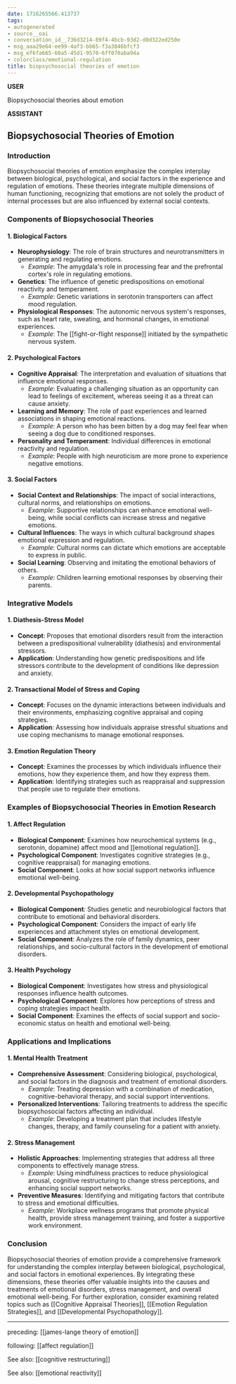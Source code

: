 ```yaml
---
date: 1716265566.413737
tags:
- autogenerated
- source__oai
- conversation_id__736d3214-89f4-4bcb-93d2-d0d322ed250e
- msg_aaa29e64-ee99-4af3-bb65-f3a3846bfcf3
- msg_ef6fa665-60a5-45d1-9570-6ff070aba94a
- colorclass/emotional-regulation
title: biopsychosocial theories of emotion
---
```


**USER**

Biopsychosocial theories about emotion


**ASSISTANT**

## Biopsychosocial Theories of Emotion

### Introduction
Biopsychosocial theories of emotion emphasize the complex interplay between biological, psychological, and social factors in the experience and regulation of emotions. These theories integrate multiple dimensions of human functioning, recognizing that emotions are not solely the product of internal processes but are also influenced by external social contexts.

### Components of Biopsychosocial Theories

#### 1. Biological Factors
- **Neurophysiology**: The role of brain structures and neurotransmitters in generating and regulating emotions.
  - *Example*: The amygdala's role in processing fear and the prefrontal cortex's role in regulating emotions.
- **Genetics**: The influence of genetic predispositions on emotional reactivity and temperament.
  - *Example*: Genetic variations in serotonin transporters can affect mood regulation.
- **Physiological Responses**: The autonomic nervous system's responses, such as heart rate, sweating, and hormonal changes, in emotional experiences.
  - *Example*: The [[fight-or-flight response]] initiated by the sympathetic nervous system.

#### 2. Psychological Factors
- **Cognitive Appraisal**: The interpretation and evaluation of situations that influence emotional responses.
  - *Example*: Evaluating a challenging situation as an opportunity can lead to feelings of excitement, whereas seeing it as a threat can cause anxiety.
- **Learning and Memory**: The role of past experiences and learned associations in shaping emotional reactions.
  - *Example*: A person who has been bitten by a dog may feel fear when seeing a dog due to conditioned responses.
- **Personality and Temperament**: Individual differences in emotional reactivity and regulation.
  - *Example*: People with high neuroticism are more prone to experience negative emotions.

#### 3. Social Factors
- **Social Context and Relationships**: The impact of social interactions, cultural norms, and relationships on emotions.
  - *Example*: Supportive relationships can enhance emotional well-being, while social conflicts can increase stress and negative emotions.
- **Cultural Influences**: The ways in which cultural background shapes emotional expression and regulation.
  - *Example*: Cultural norms can dictate which emotions are acceptable to express in public.
- **Social Learning**: Observing and imitating the emotional behaviors of others.
  - *Example*: Children learning emotional responses by observing their parents.

### Integrative Models

#### 1. Diathesis-Stress Model
- **Concept**: Proposes that emotional disorders result from the interaction between a predispositional vulnerability (diathesis) and environmental stressors.
- **Application**: Understanding how genetic predispositions and life stressors contribute to the development of conditions like depression and anxiety.

#### 2. Transactional Model of Stress and Coping
- **Concept**: Focuses on the dynamic interactions between individuals and their environments, emphasizing cognitive appraisal and coping strategies.
- **Application**: Assessing how individuals appraise stressful situations and use coping mechanisms to manage emotional responses.

#### 3. Emotion Regulation Theory
- **Concept**: Examines the processes by which individuals influence their emotions, how they experience them, and how they express them.
- **Application**: Identifying strategies such as reappraisal and suppression that people use to regulate their emotions.

### Examples of Biopsychosocial Theories in Emotion Research

#### 1. Affect Regulation
- **Biological Component**: Examines how neurochemical systems (e.g., serotonin, dopamine) affect mood and [[emotional regulation]].
- **Psychological Component**: Investigates cognitive strategies (e.g., cognitive reappraisal) for managing emotions.
- **Social Component**: Looks at how social support networks influence emotional well-being.

#### 2. Developmental Psychopathology
- **Biological Component**: Studies genetic and neurobiological factors that contribute to emotional and behavioral disorders.
- **Psychological Component**: Considers the impact of early life experiences and attachment styles on emotional development.
- **Social Component**: Analyzes the role of family dynamics, peer relationships, and socio-cultural factors in the development of emotional disorders.

#### 3. Health Psychology
- **Biological Component**: Investigates how stress and physiological responses influence health outcomes.
- **Psychological Component**: Explores how perceptions of stress and coping strategies impact health.
- **Social Component**: Examines the effects of social support and socio-economic status on health and emotional well-being.

### Applications and Implications

#### 1. Mental Health Treatment
- **Comprehensive Assessment**: Considering biological, psychological, and social factors in the diagnosis and treatment of emotional disorders.
  - *Example*: Treating depression with a combination of medication, cognitive-behavioral therapy, and social support interventions.
- **Personalized Interventions**: Tailoring treatments to address the specific biopsychosocial factors affecting an individual.
  - *Example*: Developing a treatment plan that includes lifestyle changes, therapy, and family counseling for a patient with anxiety.

#### 2. Stress Management
- **Holistic Approaches**: Implementing strategies that address all three components to effectively manage stress.
  - *Example*: Using mindfulness practices to reduce physiological arousal, cognitive restructuring to change stress perceptions, and enhancing social support networks.
- **Preventive Measures**: Identifying and mitigating factors that contribute to stress and emotional difficulties.
  - *Example*: Workplace wellness programs that promote physical health, provide stress management training, and foster a supportive work environment.

### Conclusion
Biopsychosocial theories of emotion provide a comprehensive framework for understanding the complex interplay between biological, psychological, and social factors in emotional experiences. By integrating these dimensions, these theories offer valuable insights into the causes and treatments of emotional disorders, stress management, and overall emotional well-being. For further exploration, consider examining related topics such as [[Cognitive Appraisal Theories]], [[Emotion Regulation Strategies]], and [[Developmental Psychopathology]].


---

preceding: [[james-lange theory of emotion]]  


following: [[affect regulation]]

See also: [[cognitive restructuring]]


See also: [[emotional reactivity]]